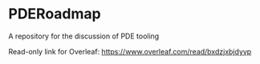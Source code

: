 # PDERoadmap

A repository for the discussion of PDE tooling

Read-only link for Overleaf: https://www.overleaf.com/read/bxdzjxbjdyvp
